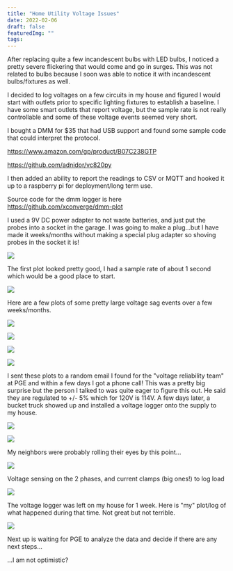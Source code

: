 ```yaml
---
title: "Home Utility Voltage Issues"
date: 2022-02-06
draft: false
featuredImg: ""
tags:
---
```


After replacing quite a few incandescent bulbs with LED bulbs, I noticed a pretty severe flickering that would come and go in surges. This was not related to bulbs because I soon was able to notice it with incandescent bulbs/fixtures as well.

I decided to log voltages on a few circuits in my house and figured I would start with outlets prior to specific lighting fixtures to establish a baseline. I have some smart outlets that report voltage, but the sample rate is not really controllable and some of these voltage events seemed very short.

I bought a DMM for $35 that had USB support and found some sample code that could interpret the protocol.

https://www.amazon.com/gp/product/B07C238GTP

https://github.com/adnidor/vc820py


I then added an ability to report the readings to CSV or MQTT and hooked it up to a raspberry pi for deployment/long term use.

Source code for the dmm logger is here https://github.com/xconverge/dmm-plot

I used a 9V DC power adapter to not waste batteries, and just put the probes into a socket in the garage. I was going to make a plug...but I have made it weeks/months without making a special plug adapter so shoving probes in the socket it is!

![](dmm_1.jpg)

The first plot looked pretty good, I had a sample rate of about 1 second which would be a good place to start.

![](plot_1.png)

Here are a few plots of some pretty large voltage sag events over a few weeks/months.

![](sag_1.png)

![](sag_2.png)

![](sag_3.png)

![](sag_4.png)

I sent these plots to a random email I found for the "voltage reliability team" at PGE and within a few days I got a phone call! This was a pretty big surprise but the person I talked to was quite eager to figure this out. He said they are regulated to +/- 5% which for 120V is 114V. A few days later, a bucket truck showed up and installed a voltage logger onto the supply to my house. 

![](bucket_1.jpg)

![](bucket_2.jpg)

My neighbors were probably rolling their eyes by this point...

![](rvm_1.jpg)

Voltage sensing on the 2 phases, and current clamps (big ones!) to log load

![](rvm_2.jpg)

The voltage logger was left on my house for 1 week. Here is "my" plot/log of what happened during that time. Not great but not terrible.

![](plot_during_logging.png)

Next up is waiting for PGE to analyze the data and decide if there are any next steps...

...I am not optimistic?
